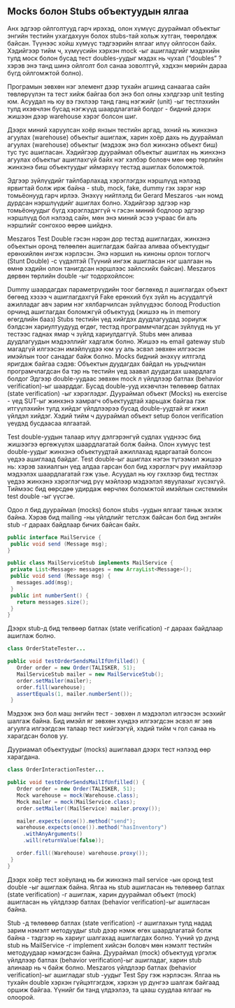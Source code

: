 ## Mocks болон Stubs объектуудын ялгаа

Анх эдгээр ойлголтууд гарч ирэхэд, олон хүмүүс дуураймал объектыг энгийн тестийн ухагдахуун болох stubs-тай хольж хутган, төөрөлдөж байсан. Түүнээс хойш хүмүүс тэдгээрийн ялгааг илүү ойлгосон байх. Хэдийгээр тийм ч, хүмүүсийн хэрхэн mock -ыг ашигладгийг мэдэхийн тулд моск болон бусад тест doubles-уудыг мэдэх нь чухал (“doubles” ? хэрэв энэ танд шинэ ойлголт бол санаа зоволтгүй, хэдхэн мөрийн дараа бүгд ойлгомжтой болно).

Програмын зөвхөн нэг элемент дээр тухайн агшинд санаагаа сайн төвлөрүүлэн та тест хийж байгаа бол энэ бол олны хэлдгээр unit testing юм. Асуудал нь юу вэ гэхлээр танд ганц нэгжийг (unit) -ыг тестлэхийн тулд ихэвчлэн бусад нэгжүүд шаардлагатай болдог - бидний дээрх жишээн дээр warehouse хэрэг болсон шиг.

Дээрх миний харуулсан хоёр янзын тестийн аргад, эхний нь жинхэнэ агуулах (warehouse) объектыг ашиглаж, харин хоёр дахь нь дуураймал агуулах (warehouse) объектыг (мэдээж энэ бол жинхэнэ объект биш) тус тус ашигласан. Хэдийгээр дуураймал объектыг ашиглах нь жинхэнэ агуулах объектыг ашиглахгүй байх нэг хэлбэр боловч мөн өөр төрлийн жинхэнэ биш объектуудыг иймэрхүү тестэд ашиглах боломжтой.

Эдгээр зүйлүүдийг тайлбарлахад хэрэглэгдэх нэршлүүд нэлээд ярвигтай болж ирж байна - stub, mock, fake, dummy гэх зэрэг нэр томьёонууд гарч ирлээ. Энэхүү нийтлэлд би Gerard Meszaros -ын номд дурдсан нэршлүүдийг ашиглах болно. Хэдийгээр эдгээр нэр томьёонуудыг бүгд хэрэглэдэггүй ч гэсэн миний бодлоор эдгээр нэршлүүд бол нэлээд сайн, мөн энэ миний эсээ учраас би аль нэршлийг сонгохоо өөрөө шийднэ.

Meszaros Test Double гэсэн нэрэн дор тестэд ашиглагдах, жинхэнэ объектын оронд төлөөлөн ашиглагдаж байгаа аливаа объектуудыг ерөнхийлөн ингэж нэрлэсэн. Энэ нэршил нь киноны орлон тоглогч (Stunt Double) -с үүдэлтэй (Түүний ингэж ашигласан нэг шалгаан  нь өмнө хэдийн олон танигдсан нэршлээс зайлсхийх байсан). Meszaros дөрвөн төрлийн double -ыг тодорхойлсон:

Dummy шаардагдах параметрүүдийн тоог бөглөхөд л ашиглагдах объект бөгөөд хэзээ ч ашиглагдахгүй
Fake ерөнхий бүх зүйл нь асуудалгүй ажилладаг авч зарим нэг хялбарчилсан зүйлүүдээс болоод Production орчинд ашиглагдах боломжгүй объектууд (жишээ нь in memory өгөгдлийн бааз)
Stubs тестийн үед хийгдэх дуудлагуудад зориулж бэлдсэн хариултуудууд өгдөг, тестэд программчлагдсан зүйлүүд нь уг тестээс гаднах ямар ч зүйлд хариулдаггүй. Stubs мөн аливаа дуудлагуудын мэдээллийг хадгалж болно. Жишээ нь email gateway stub магадгүй илгээсэн имэйлүүдээ юм уу аль эсвэл зөвхөн илгээсэн имэйлын тоог санадаг байж болно.
Mocks бидний энэхүү илтгэлд яригдаж байгаа сэдэв: Объектын дуудагдах байдал нь урьдчилан програмчлагдсан ба тэр нь тестийн үед заавал дуудагдах шаардлага болдог
Эдгээр double-уудаас зөвхөн mock л үйлдлээр батлах (behavior verification)-ыг шаарддаг. Бусад double-ууд ихэвчлэн төлөвөөр батлах (state verification) -ыг хэрэглэдэг. Дуураймал объект (Mocks) нь exercise - үед SUT-ыг жинхэнэ хамрагч объектуудтай харьцаж байгаа гэж итгүүлэхийн тулд хийдэг үйлдлээрээ бусад double-уудтай яг ижил үйлдэл хийдэг. Хэдий тийм ч дуураймал объект setup болон verification үеүдэд бусдаасаа ялгаатай.

Test double-уудын талаар илүү дэлгэрэнгүй судлах үүднээс бид жишээгээ өргөжүүлэх шаардлагатай болж байна. Олон хүмүүс test double-уудыг жинхэнэ объектуудтай ажиллахад ядаргаатай болсон үедээ ашиглаад байдаг. Test double-ыг ашиглах нэгэн түгээмэл жишээ нь: хэрэв захиалгын үед алдаа гарсан бол бид хэрэглэгч рүү имайлээр мэдээлэх шаардлагатай гэж үзье. Асуудал нь юу гэхлээр бид тестлэх үедээ жинхэнэ хэрэглэгчид рүү мэйлээр мэдээлэл явуулахыг хүсэхгүй. Тиймээс бид өөрсдөө удирдаж өөрчлөх боломжтой имэйлын системийн test double -ыг үүсгэе.

Одоо л бид дуураймал (mocks) болон stubs -уудын ялгааг таньж эхэлж байна. Хэрэв бид mailing -ны үйлдлийг тетслэж байсан бол бид энгийн stub -г дараах байдлаар бичих байсан байх.

```java
public interface MailService {
 public void send (Message msg);
}

public class MailServiceStub implements MailService {
 private List<Message> messages = new ArrayList<Message>();
 public void send (Message msg) {
   messages.add(msg);
 }
 public int numberSent() {
   return messages.size();
 }
}
```

Дээрх stub-д бид төлвөөр батлах (state verification) -г дараах байдлаар ашиглаж болно.

```java
class OrderStateTester...

public void testOrderSendsMailIfUnfilled() {
   Order order = new Order(TALISKER, 51);
   MailServiceStub mailer = new MailServiceStub();
   order.setMailer(mailer);
   order.fill(warehouse);
   assertEquals(1, mailer.numberSent());
 }
```
Мэдээж энэ бол маш энгийн тест - зөвхөн л мэдээлэл илгээсэн эсэхийг шалгаж байна. Бид имэйл яг зөвхөн хүндээ илгээгдсэн эсвэл яг зөв агуулга илгээгдсэн талаар тест хийгээгүй, хэдий тийм ч гол санаа нь харагдсан болов уу.

Дууриамал объектуудыг (mocks) ашиглавал дээрх тест нэлээд өөр харагдана.

```java
class OrderInteractionTester...

public void testOrderSendsMailIfUnfilled() {
   Order order = new Order(TALISKER, 51);
   Mock warehouse = mock(Warehouse.class);
   Mock mailer = mock(MailService.class);
   order.setMailer((MailService) mailer.proxy());

   mailer.expects(once()).method("send");
   warehouse.expects(once()).method("hasInventory")
     .withAnyArguments()
     .will(returnValue(false));

   order.fill((Warehouse) warehouse.proxy());
 }
}
```

Дээрх хоёр тест хоёуланд нь би жинхэнэ mail service -ын оронд test double -ыг ашиглаж байна. Ялгаа нь stub ашигласан нь төлөвөөр батлах (state verification) -г ашиглаж, харин дуураймал объект (mock) ашигласан нь үйлдлээр батлах (behavior verification)-ыг ашигласан байна.

Stub -д төлөвөөр батлах (state verification) -г ашиглахын тулд надад зарим нэмэлт методуудыг stub дээр нэмж өгөх шаардлагатай болж байна - тэдгээр нь хариуг шалгахад ашиглагдах болно. Үүний үр дүнд stub нь MailService -г implement хийсэн боловч мөн нэмэлт тестийн методуудаар нэмэгдсэн байна.
Дуураймал (mock) объектууд үргэлж үйлдлээр батлах (behavior verification)-ыг ашигладаг, харин stub алинаар нь ч байж болно. Meszaros үйлдлээр батлах (behavior verification)-ыг ашигладаг stub -уудыг Test Spy гэж нэрлэсэн. Ялгаа нь тухайн double хэрхэн гүйцэтгэгдэж, хэрхэн үр дүнгээ шалгаж байгаад оршиж байгаа. Үүнийг би танд үлдээлээ, та цааш суудлаа ялгааг нь олоорой.